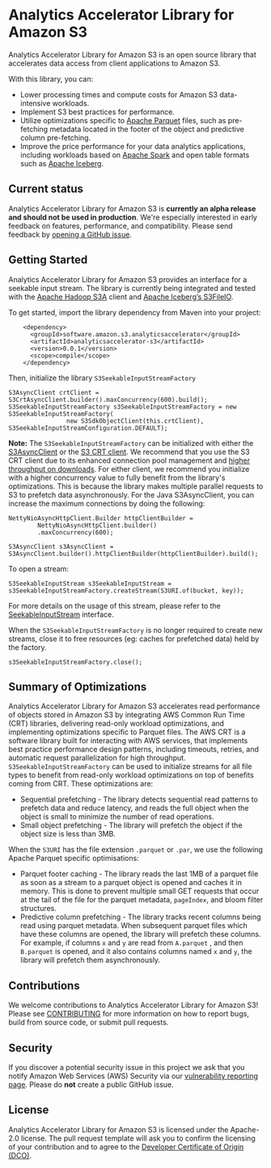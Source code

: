 # Analytics Accelerator Library for Amazon S3

Analytics Accelerator Library for Amazon S3 is an open source library that accelerates data access from client applications to Amazon S3. 

With this library, you can: 
* Lower processing times and compute costs for Amazon S3 data-intensive workloads.
* Implement S3 best practices for performance. 
* Utilize optimizations specific to [Apache Parquet](https://parquet.apache.org/) files, such as pre-fetching metadata located in the footer of the object and predictive column pre-fetching.
* Improve the price performance for your data analytics applications, including workloads based on [Apache Spark](https://spark.apache.org/) and open table formats such as [Apache Iceberg](https://iceberg.apache.org/). 

## Current status

Analytics Accelerator Library for Amazon S3 is **currently an alpha release and should not be used in production**. We're especially interested in early feedback on features, performance, and compatibility. Please send feedback by [opening a GitHub issue](https://github.com/awslabs/analytics-accelerator-s3/issues/new/choose).

## Getting Started

Analytics Accelerator Library for Amazon S3 provides an interface for a seekable input stream. The library is currently being integrated and tested with the [Apache Hadoop S3A](https://hadoop.apache.org/docs/current/hadoop-aws/tools/hadoop-aws/index.html#Introducing_the_Hadoop_S3A_client.) client and [Apache Iceberg’s S3FileIO](https://iceberg.apache.org/docs/1.6.0/aws/?h=s3fileio#s3-strong-consistency).

To get started, import the library dependency from Maven into your project:

```
    <dependency>
      <groupId>software.amazon.s3.analyticsaccelerator</groupId>
      <artifactId>analyticsaccelerator-s3</artifactId>
      <version>0.0.1</version>
      <scope>compile</scope>
    </dependency>
```

Then, initialize the library `S3SeekableInputStreamFactory`

```
S3AsyncClient crtClient = S3CrtAsyncClient.builder().maxConcurrency(600).build();
S3SeekableInputStreamFactory s3SeekableInputStreamFactory = new S3SeekableInputStreamFactory(
                new S3SdkObjectClient(this.crtClient), S3SeekableInputStreamConfiguration.DEFAULT);
```


**Note:** The `S3SeekableInputStreamFactory` can be initialized with either the [S3AsyncClient](https://sdk.amazonaws.com/java/api/latest/software/amazon/awssdk/services/s3/S3AsyncClient.html) or the [S3 CRT client](https://docs.aws.amazon.com/sdk-for-java/latest/developer-guide/crt-based-s3-client.html). We recommend that you use the S3 CRT client due to its enhanced connection pool management and [higher throughput on downloads](https://aws.amazon.com/blogs/developer/introducing-crt-based-s3-client-and-the-s3-transfer-manager-in-the-aws-sdk-for-java-2-x/). For either client, we recommend you initialize with a higher concurrency value to fully benefit from the library's optimizations. This is because the library makes multiple parallel requests to S3 to prefetch data asynchronously. For the Java S3AsyncClient, you can increase the maximum connections by doing the following:

```
NettyNioAsyncHttpClient.Builder httpClientBuilder =
        NettyNioAsyncHttpClient.builder()
        .maxConcurrency(600);

S3AsyncClient s3AsyncClient = S3AsyncClient.builder().httpClientBuilder(httpClientBuilder).build(); 
```

To open a stream: 

```
S3SeekableInputStream s3SeekableInputStream = s3SeekableInputStreamFactory.createStream(S3URI.of(bucket, key));
```

For more details on the usage of this stream, please refer to the [SeekableInputStream](https://github.com/awslabs/analytics-accelerator-s3/blob/main/input-stream/src/main/java/software/amazon/s3/analyticsaccelerator/SeekableInputStream.java) interface.

When the `S3SeekableInputStreamFactory` is no longer required to create new streams, close it to free resources (eg: caches for prefetched data) held by the factory. 

```
s3SeekableInputStreamFactory.close();
```

## Summary of Optimizations

Analytics Accelerator Library for Amazon S3 accelerates read performance of objects stored in Amazon S3 by integrating AWS Common Run Time (CRT) libraries, delivering read-only workload optimizations, and implementing optimizations specific to Parquet files. 
The AWS CRT is a software library built for interacting with AWS services, that implements best practice performance design patterns, including timeouts, retries, and automatic request parallelization for high throughput.
`S3SeekableInputStreamFactory` can be used to initialize streams for all file types to benefit from read-only workload optimizations on top of benefits coming from CRT. These optimizations are:

* Sequential prefetching - The library detects sequential read patterns to prefetch data and reduce latency, and reads the full object when the object is small to minimize the number of read operations.
* Small object prefetching - The library will prefetch the object if the object size is less than 3MB.

 When the `S3URI` has the file extension `.parquet` or `.par`, we use the following Apache Parquet specific optimisations:

* Parquet footer caching - The library reads the last 1MB of a parquet file as soon as a stream to a parquet object is opened and caches it in memory. This is done to prevent multiple small GET requests that occur at the tail
  of the file for the parquet metadata, `pageIndex`, and bloom filter structures. 
* Predictive column prefetching - The library tracks recent columns being read using parquet metadata. When
  subsequent parquet files which have these columns are opened, the library will prefetch these columns. For example, if columns `x` and `y` are read from `A.parquet` , and then `B.parquet` is opened, and it also contains columns named `x` and `y`, the library will prefetch them asynchronously. 

## Contributions

We welcome contributions to Analytics Accelerator Library for Amazon S3! Please see [CONTRIBUTING](doc/CONTRIBUTING.md) for more information on how to report bugs, build from source code, or submit pull requests.

## Security

If you discover a potential security issue in this project we ask that you notify Amazon Web Services (AWS) Security via our [vulnerability reporting page](http://aws.amazon.com/security/vulnerability-reporting/). Please do **not** create a public GitHub issue.

## License

Analytics Accelerator Library for Amazon S3 is licensed under the Apache-2.0 license. 
The pull request template will ask you to confirm the licensing of your contribution and to agree to the [Developer Certificate of Origin (DCO)](https://developercertificate.org/).
